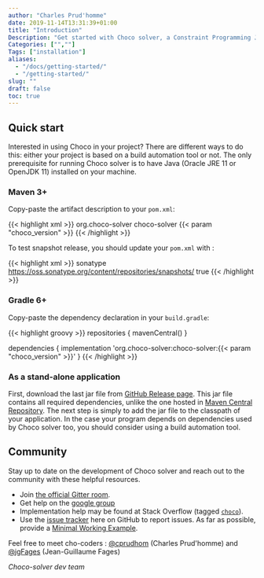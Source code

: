 ```yaml
---
author: "Charles Prud'homme"
date: 2019-11-14T13:31:39+01:00
title: "Introduction"
Description: "Get started with Choco solver, a Constraint Programming Java Library."
Categories: ["",""]
Tags: ["installation"]
aliases:
  - "/docs/getting-started/"
  - "/getting-started/"
slug: ""
draft: false
toc: true
---
```

## Quick start

Interested in using Choco in your project?
There are different ways to do this: either your project is based on a build automation tool or not.
The only prerequisite for running Choco solver is to have Java (Oracle JRE 11 or OpenJDK 11) installed on your machine. 

### Maven 3+

Copy-paste the artifact description to your `pom.xml`:

{{< highlight xml >}}
<dependency>
   <groupId>org.choco-solver</groupId>
   <artifactId>choco-solver</artifactId>
   <version>{{< param "choco_version" >}}</version>
</dependency>
{{< /highlight >}}

To test snapshot release, you should update your `pom.xml` with :

{{< highlight xml >}}
<repository>
    <id>sonatype</id>
    <url>https://oss.sonatype.org/content/repositories/snapshots/</url>
    <snapshots>
        <enabled>true</enabled>
    </snapshots>
</repository>
{{< /highlight >}}

### Gradle 6+

Copy-paste the dependency declaration in your `build.gradle`:

{{< highlight groovy >}}
repositories {
    mavenCentral()
}

dependencies {
    implementation 'org.choco-solver:choco-solver:{{< param "choco_version" >}}'
}
{{< /highlight >}}

### As a stand-alone application

First, download the last jar file from [GitHub Release page](https://github.com/chocoteam/choco-solver/releases/latest).
This jar file contains all required dependencies, unlike the one hosted in [Maven Central Repository](https://maven-badges.herokuapp.com/maven-central/org.choco-solver/choco-solver).
The next step is simply to add the jar file to the classpath of your application.
In the case your program depends on dependencies used by Choco solver too, you should consider using a build automation tool.


## Community

Stay up to date on the development of Choco solver and reach out to the community with these helpful resources.

- Join [the official Gitter room](https://gitter.im/chocoteam/choco-solver#).
- Get help on the [google group](https://groups.google.com/forum/#!forum/choco-solver)
- Implementation help may be found at Stack Overflow (tagged [`choco`](https://stackoverflow.com/questions/tagged/choco)).
- Use the [issue tracker](https://github.com/chocoteam/choco-solver/issues) here on GitHub to report issues. As far as possible, provide a [Minimal Working Example](https://en.wikipedia.org/wiki/Minimal_Working_Example).


Feel free to meet cho-coders : [@cprudhom](https://github.com/cprudhom) (Charles Prud'homme) and [@jgFages](https://github.com/jgFages) (Jean-Guillaume Fages)        
 
 
_Choco-solver dev team_